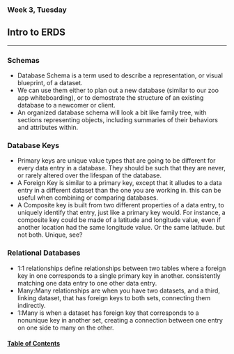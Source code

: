 ### Week 3, Tuesday
## Intro to ERDS  
---  
### Schemas
- Database Schema is a term used to describe a representation, or visual blueprint, of a dataset. 
- We can use them either to plan out a new database (similar to our zoo app whiteboarding), or to demostrate the structure of an existing database to a newcomer or client.
- An organized database schema will look a bit like family tree, with sections representing objects, including summaries of their behaviors and attributes within.

### Database Keys
- Primary keys are unique value types that are going to be different for every data entry in a database. They should be such that they are never, or rarely altered over the lifespan of the database.
- A Foreign Key is similar to a primary key, except that it alludes to a data entry in a different dataset than the one you are working in. this can be useful when combining or comparing databases.
- A Composite key is built from two different properties of a data entry, to uniquely identify that entry, just like a primary key would. For instance, a composite key could be made of a latitude and longitude value, even if another location had the same longitude value. Or the same latitude. but not both. Unique, see?

### Relational Databases
- 1:1 relationships define relationships between two tables where a foreign key in one corresponds to a single primary key in another. consistently matching one data entry to one other data entry.
- Many:Many relationships are when you have two datasets, and a third, linking dataset, that has foreign keys to both sets, connecting them indirectly.
- 1:Many is when a dataset has foreign key that corresponds to a nonunique key in another set, creating a connection between one entry on one side to many on the other.

#### [Table of Contents](https://hcoggers.github.io/Reading-Notes-Repository/)
